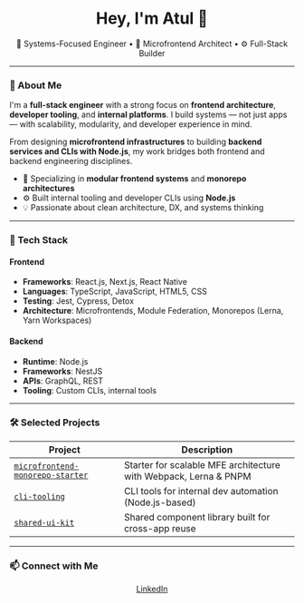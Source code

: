 <h1 align="center">Hey, I'm Atul 👋</h1>

<p align="center">
  🧠 Systems-Focused Engineer • 🧩 Microfrontend Architect • ⚙️ Full-Stack Builder
</p>

---

### 🧠 About Me

I'm a **full-stack engineer** with a strong focus on **frontend architecture**, **developer tooling**, and **internal platforms**. I build systems — not just apps — with scalability, modularity, and developer experience in mind.

From designing **microfrontend infrastructures** to building **backend services and CLIs with Node.js**, my work bridges both frontend and backend engineering disciplines.

- 🧱 Specializing in **modular frontend systems** and **monorepo architectures**
- ⚙️ Built internal tooling and developer CLIs using **Node.js**
- 💡 Passionate about clean architecture, DX, and systems thinking

---

### 🧰 Tech Stack

#### Frontend
- **Frameworks**: React.js, Next.js, React Native
- **Languages**: TypeScript, JavaScript, HTML5, CSS
- **Testing**: Jest, Cypress, Detox
- **Architecture**: Microfrontends, Module Federation, Monorepos (Lerna, Yarn Workspaces)

#### Backend
- **Runtime**: Node.js
- **Frameworks**: NestJS
- **APIs**: GraphQL, REST
- **Tooling**: Custom CLIs, internal tools

---

### 🛠 Selected Projects

| Project | Description |
|--------|-------------|
| [`microfrontend-monorepo-starter`](https://github.com/en-atul/ts-microfrontend-monorepo-kit) | Starter for scalable MFE architecture with Webpack, Lerna & PNPM |
| [`cli-tooling`](https://github.com/en-atul) | CLI tools for internal dev automation (Node.js-based) |
| [`shared-ui-kit`](https://github.com/en-atul/shared-ui-kit) | Shared component library built for cross-app reuse |

---

### 📫 Connect with Me

<p align="center">
  <a href="https://www.linkedin.com/in/en-atul/" target="_blank">LinkedIn</a>
<!--   •
  <a href="mailto:en.atul.99@gmail.com">Email</a> -->
</p>
